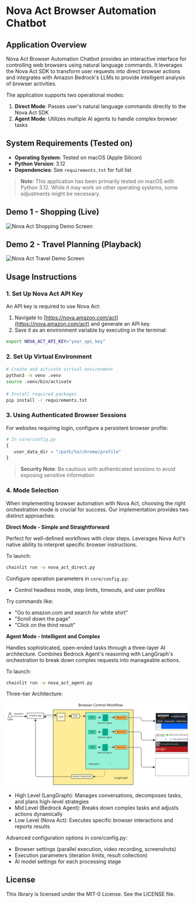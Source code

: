 # Nova Act Browser Automation Chatbot

## Application Overview

Nova Act Browser Automation Chatbot provides an interactive interface for controlling web browsers using natural language commands. It leverages the Nova Act SDK to transform user requests into direct browser actions and integrates with Amazon Bedrock's LLMs to provide intelligent analysis of browser activities.

The application supports two operational modes:

1. **Direct Mode**: Passes user's natural language commands directly to the Nova Act SDK
2. **Agent Mode**: Utilizes multiple AI agents to handle complex browser tasks

## System Requirements (Tested on)

- **Operating System**: Tested on macOS (Apple Silicon)
- **Python Version**: 3.12
- **Dependencies**: See `requirements.txt` for full list

> **Note**: This application has been primarily tested on macOS with Python 3.12. While it may work on other operating systems, some adjustments might be necessary.

## Demo 1 - Shopping (Live)

![Nova Act Shopping Demo Screen](images/nova-act-shopping.gif)

## Demo 2 - Travel Planning (Playback)

![Nova Act Travel Demo Screen](images/nova-act-travel.gif)

## Usage Instructions

### 1. Set Up Nova Act API Key

An API key is required to use Nova Act:

1. Navigate to [https://nova.amazon.com/act](https://nova.amazon.com/act) and generate an API key.
2. Save it as an environment variable by executing in the terminal:

```bash
export NOVA_ACT_API_KEY="your_api_key"
```

### 2. Set Up Virtual Environment

```bash
# Create and activate virtual environment
python3 -m venv .venv
source .venv/bin/activate

# Install required packages
pip install -r requirements.txt
```

### 3. Using Authenticated Browser Sessions

For websites requiring login, configure a persistent browser profile:

```python
# In core/config.py
{
   user_data_dir = "/path/to/chrome/profile"
}
```

> **Security Note**: Be cautious with authenticated sessions to avoid exposing sensitive information

### 4. Mode Selection

When implementing browser automation with Nova Act, choosing the right orchestration mode is crucial for success. Our implementation provides two distinct approaches:

**Direct Mode - Simple and Straightforward** 

Perfect for well-defined workflows with clear steps. Leverages Nova Act's native ability to interpret specific browser instructions.

To launch:
```bash
chainlit run -w nova_act_direct.py
```
Configure operation parameters in `core/config.py`:
- Control headless mode, step limits, timeouts, and user profiles

Try commands like:
- "Go to amazon.com and search for white shirt"
- "Scroll down the page"
- "Click on the third result"

**Agent Mode - Intelligent and Complex**

Handles sophisticated, open-ended tasks through a three-layer AI architecture. Combines Bedrock Agent's reasoning with LangGraph's orchestration to break down complex requests into manageable actions.

To launch:
```bash
chainlit run -w nova_act_agent.py
```

Three-tier Architecture:

![Agent Architecture](images/agent_architecture.svg)

- High Level (LangGraph): Manages conversations, decomposes tasks, and plans high-level strategies
- Mid Level (Bedrock Agent): Breaks down complex tasks and adjusts actions dynamically
- Low Level (Nova Act): Executes specific browser interactions and reports results

Advanced configuration options in core/config.py:
- Browser settings (parallel execution, video recording, screenshots)
- Execution parameters (iteration limits, result collection)
- AI model settings for each processing stage


## License

This library is licensed under the MIT-0 License. See the LICENSE file.
